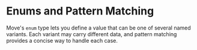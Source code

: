 # Enums and Pattern Matching

Move's `enum` type lets you define a value that can be one of several named variants. Each variant may carry different data, and pattern matching provides a concise way to handle each case.
